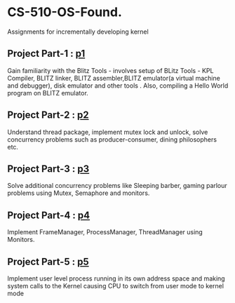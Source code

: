 # CS-510-OS-Found.
Assignments for incrementally developing kernel

## Project Part-1 : [p1](https://github.com/ajinsh/CS-510-Operating-System-Found./tree/master/p1)
Gain familiarity with the Blitz Tools - involves setup of BLitz Tools - KPL Compiler, BLITZ linker, BLITZ assembler,BLITZ emulator(a virtual machine and debugger), disk emulator and other tools . Also, compiling a Hello World program on BLITZ emulator.

## Project Part-2 : [p2](https://github.com/ajinsh/CS-510-Operating-System-Found./tree/master/p2)
Understand thread package, implement mutex lock and unlock, solve concurrency problems such as producer-consumer, dining philosophers etc.

## Project Part-3 : [p3](https://github.com/ajinsh/CS-510-Operating-System-Found./tree/master/p3)
Solve additional concurrency problems like Sleeping barber, gaming parlour problems using Mutex, Semaphore and monitors.

## Project Part-4 : [p4](https://github.com/ajinsh/CS-510-Operating-System-Found./tree/master/p4)
Implement FrameManager, ProcessManager, ThreadManager using Monitors.

## Project Part-5 : [p5](https://github.com/ajinsh/CS-510-Operating-System-Found./tree/master/p5)
Implement user level process running in its own address space and making system calls to the Kernel causing CPU to switch from user
mode to kernel mode





